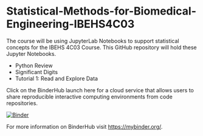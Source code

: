 # Statistical-Methods-for-Biomedical-Engineering-IBEHS4C03

The course will be using JupyterLab Notebooks to support statistical concepts for the IBEHS 4C03 Course. This GitHub repository will hold these Jupyter Notebooks.  

- Python Review
- Significant Digits
- Tutorial 1:  Read and Explore Data

Click on the BinderHub launch here for a cloud service that allows users to share reproducible interactive computing environments from code repositories. 

[![Binder](https://mybinder.org/badge_logo.svg)](https://mybinder.org/v2/gh/cbassim/IBEHS-4C03/HEAD)

For more information on BinderHub visit https://mybinder.org/.
